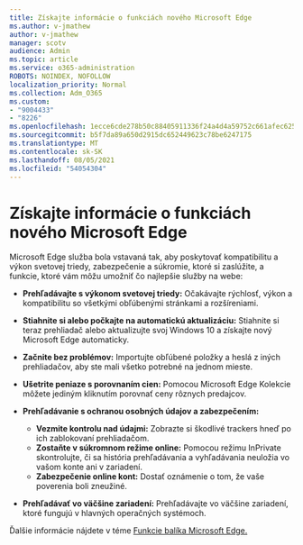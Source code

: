 ```yaml
---
title: Získajte informácie o funkciách nového Microsoft Edge
ms.author: v-jmathew
author: v-jmathew
manager: scotv
audience: Admin
ms.topic: article
ms.service: o365-administration
ROBOTS: NOINDEX, NOFOLLOW
localization_priority: Normal
ms.collection: Adm_O365
ms.custom:
- "9004433"
- "8226"
ms.openlocfilehash: 1ecce6cde278b50c88405911336f24a4d4a59752c661afec62536d6dd824662e
ms.sourcegitcommit: b5f7da89a650d2915dc652449623c78be6247175
ms.translationtype: MT
ms.contentlocale: sk-SK
ms.lasthandoff: 08/05/2021
ms.locfileid: "54054304"
---
```

# <a name="learn-about-the-features-of-the-new-microsoft-edge"></a>Získajte informácie o funkciách nového Microsoft Edge

Microsoft Edge služba bola vstavaná tak, aby poskytovať kompatibilitu a výkon svetovej triedy, zabezpečenie a súkromie, ktoré si zaslúžite, a funkcie, ktoré vám môžu umožniť čo najlepšie služby na webe:

- **Prehľadávajte s výkonom svetovej triedy:** Očakávajte rýchlosť, výkon a kompatibilitu so všetkými obľúbenými stránkami a rozšíreniami.
- **Stiahnite si alebo počkajte na automatickú aktualizáciu:** Stiahnite si teraz prehliadač alebo aktualizujte svoj Windows 10 a získajte nový Microsoft Edge automaticky.
- **Začnite bez problémov:** Importujte obľúbené položky a heslá z iných prehliadačov, aby ste mali všetko potrebné na jednom mieste.
- **Ušetrite peniaze s porovnaním cien:** Pomocou Microsoft Edge Kolekcie môžete jediným kliknutím porovnať ceny rôznych predajcov.
- **Prehľadávanie s ochranou osobných údajov a zabezpečením:**
  - **Vezmite kontrolu nad údajmi:** Zobrazte si škodlivé trackers hneď po ich zablokovaní prehliadačom.
  - **Zostaňte v súkromnom režime online:** Pomocou režimu InPrivate skontrolujte, či sa história prehľadávania a vyhľadávania neuložia vo vašom konte ani v zariadení.
  - **Zabezpečenie online kont:** Dostať oznámenie o tom, že vaše poverenia boli zneužiné.

- **Prehľadávať vo väčšine zariadení:** Prehľadávajte vo väčšine zariadení, ktoré fungujú v hlavných operačných systémoch.

Ďalšie informácie nájdete v téme [Funkcie balíka Microsoft Edge.](https://go.microsoft.com/fwlink/?linkid=2146817)
